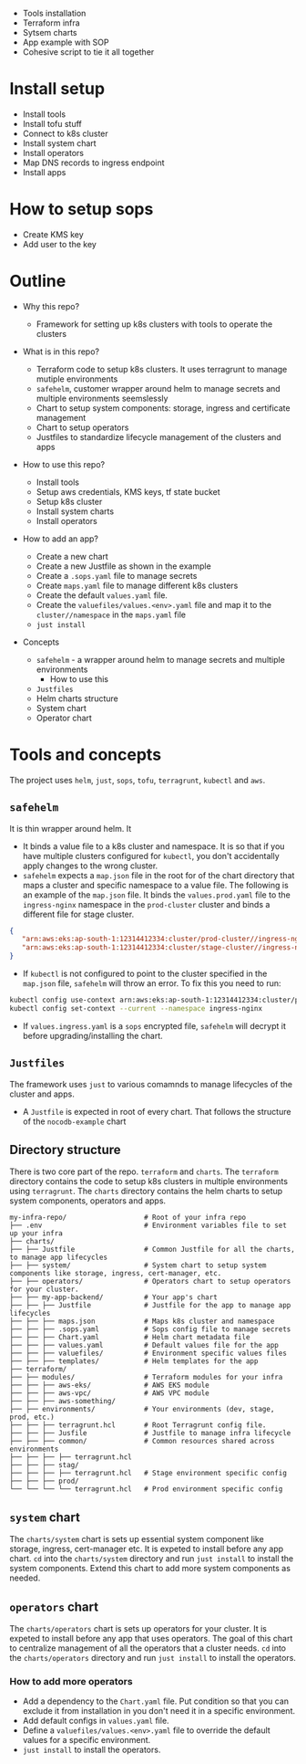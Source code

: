 * Tools installation
* Terraform infra
* Sytsem charts
* App example with SOP
* Cohesive script to tie it all together

# Install setup
* Install tools
* Install tofu stuff
* Connect to k8s cluster
* Install system chart
* Install operators
* Map DNS records to ingress endpoint
* Install apps


# How to setup sops
* Create KMS key
* Add user to the key 


# Outline
* Why this repo?
   * Framework for setting up k8s clusters with tools to operate the clusters 
* What is in this repo?
   * Terraform code to setup k8s clusters. It uses terragrunt to manage mutiple environments
   * `safehelm`, customer wrapper around helm to manage secrets and multiple environments seemslessly
   * Chart to setup system components: storage, ingress and certificate management
   * Chart to setup operators
   * Justfiles to standardize lifecycle management of the clusters and apps

* How to use this repo?
   * Install tools 
   * Setup aws credentials, KMS keys, tf state bucket
   * Setup k8s cluster
   * Install system charts
   * Install operators

* How to add an app?
   * Create a new chart
   * Create a new Justfile as shown in the example
   * Create a `.sops.yaml` file to manage secrets
   * Create `maps.yaml` file to manage different k8s clusters
   * Create the default `values.yaml` file. 
   * Create the `valuefiles/values.<env>.yaml` file and map it to the `cluster//namespace` in the `maps.yaml` file
   * `just install`


* Concepts
    * `safehelm` - a wrapper around helm to manage secrets and multiple environments
       * How to use this
    * `Justfiles`
    * Helm charts structure
    * System chart
    * Operator chart



# Tools and concepts
The project uses `helm`, `just`, `sops`, `tofu`, `terragrunt`, `kubectl` and `aws`. 

## `safehelm`
It is thin wrapper around helm. It 

   * It binds a value file to a k8s cluster and namespace. It is so that if you have multiple clusters configured for `kubectl`, you don't accidentally apply changes to the wrong cluster.
   * `safehelm` expects a `map.json` file in the root for of the chart directory that maps a cluster and specific namespace to a value file. The following is an example of the `map.json` file. It binds the `values.prod.yaml` file to the `ingress-nginx` namespace in the `prod-cluster` cluster and binds a different file for stage cluster. 
   ```json
   {
      "arn:aws:eks:ap-south-1:12314412334:cluster/prod-cluster//ingress-nginx" : "valuefiles/values.prod.yaml",
      "arn:aws:eks:ap-south-1:12314412334:cluster/stage-cluster//ingress-nginx" : "valuefiles/values.stage.yaml"
   }
   ```
   * If `kubectl` is not configured to point to the cluster specified in the `map.json` file, `safehelm` will throw an error. To fix this you need to run:
   ```bash
   kubectl config use-context arn:aws:eks:ap-south-1:12314412334:cluster/prod-cluster
   kubectl config set-context --current --namespace ingress-nginx
   ```

   * If `values.ingress.yaml` is a `sops` encrypted file, `safehelm` will decrypt it before upgrading/installing the chart. 

## `Justfiles`
The framework uses `just` to various comamnds to manage lifecycles of the cluster and apps. 
* A `Justfile` is expected in root of every chart. That follows the structure of the `nocodb-example` chart

## Directory structure
There is two core part of the repo. `terraform` and `charts`. 
The `terraform` directory contains the code to setup k8s clusters in multiple environments using `terragrunt`. The `charts` directory contains the helm charts to setup system components, operators and apps.

```
my-infra-repo/                   # Root of your infra repo
├── .env                         # Environment variables file to set up your infra
├── charts/
├── ├── Justfile                 # Common Justfile for all the charts, to manage app lifecycles
├── ├── system/                  # System chart to setup system components like storage, ingress, cert-manager, etc.
├── ├── operators/               # Operators chart to setup operators for your cluster. 
├── ├── my-app-backend/          # Your app's chart
├── ├── ├── Justfile             # Justfile for the app to manage app lifecycles
├── ├── ├── maps.json            # Maps k8s cluster and namespace
├── ├── ├── .sops.yaml           # Sops config file to manage secrets
├── ├── ├── Chart.yaml           # Helm chart metadata file
├── ├── ├── values.yaml          # Default values file for the app
├── ├── ├── valuefiles/          # Environment specific values files
├── ├── ├── templates/           # Helm templates for the app
├── terraform/
├── ├── modules/                 # Terraform modules for your infra
├── ├── ├── aws-eks/             # AWS EKS module
├── ├── ├── aws-vpc/             # AWS VPC module
├── ├── ├── aws-something/      
├── ├── environments/            # Your environments (dev, stage, prod, etc.)
├── ├── ├── terragrunt.hcl       # Root Terragrunt config file.
├── ├── ├── Jusfile              # Justfile to manage infra lifecycle
├── ├── ├── common/              # Common resources shared across environments
├── ├── ├── ├── terragrunt.hcl
├── ├── ├── stag/
├── ├── ├── ├── terragrunt.hcl   # Stage environment specific config 
├── ├── ├── prod/
└── └── └── └── terragrunt.hcl   # Prod environment specific config 
```
## `system` chart
The `charts/system` chart is sets up essential system component like storage, ingress, cert-manager etc. It is expeted to install before any app chart. `cd` into the `charts/system` directory and run `just install` to install the system components. Extend this chart to add more system components as needed.

## `operators` chart
The `charts/operators` chart is sets up operators for your cluster. It is expeted to install before any app that uses operators. The goal of this chart to centralize management of all the operators that a cluster needs. `cd` into the `charts/operators` directory and run `just install` to install the operators.

### How to add more operators
* Add a dependency to the `Chart.yaml` file. Put condition so that you can exclude it from installation in you don't need it in a specific environment.
* Add default configs in `values.yaml` file. 
* Define a `valuefiles/values.<env>.yaml` file to override the default values for a specific environment.
* `just install` to install the operators.







